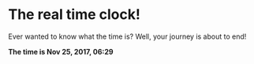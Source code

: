 # The real time clock!

Ever wanted to know what the time is? Well, your journey is about to end!

**The time is Nov 25, 2017, 06:29**